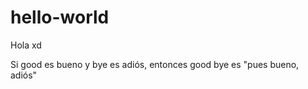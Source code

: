 # hello-world
Hola xd
<p> Si good es bueno y bye es adiós, entonces good bye es "pues bueno, adiós"</p>
